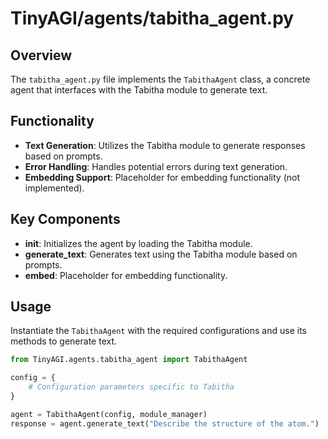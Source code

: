 
# TinyAGI/agents/tabitha_agent.py

## Overview

The `tabitha_agent.py` file implements the `TabithaAgent` class, a concrete agent that interfaces with the Tabitha module to generate text.

## Functionality

- **Text Generation**: Utilizes the Tabitha module to generate responses based on prompts.
- **Error Handling**: Handles potential errors during text generation.
- **Embedding Support**: Placeholder for embedding functionality (not implemented).

## Key Components

- **__init__**: Initializes the agent by loading the Tabitha module.
- **generate_text**: Generates text using the Tabitha module based on prompts.
- **embed**: Placeholder for embedding functionality.

## Usage

Instantiate the `TabithaAgent` with the required configurations and use its methods to generate text.

```python
from TinyAGI.agents.tabitha_agent import TabithaAgent

config = {
    # Configuration parameters specific to Tabitha
}

agent = TabithaAgent(config, module_manager)
response = agent.generate_text("Describe the structure of the atom.")
```

